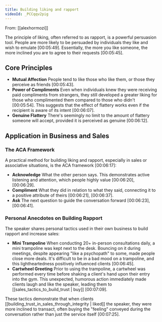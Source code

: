 ```yaml
---
title: Building liking and rapport
videoId: _PCCqqv2pig
---
```


From: [[alexhormozi]] <br/> 

The principle of liking, often referred to as rapport, is a powerful persuasion tool. People are more likely to be persuaded by individuals they like and wish to emulate <a class="yt-timestamp" data-t="00:05:49">[00:05:49]</a>. Essentially, the more you like someone, the more inclined you are to agree to their requests <a class="yt-timestamp" data-t="00:05:45">[00:05:45]</a>.

## Core Principles

*   **Mutual Affection** People tend to like those who like them, or those they perceive as friends <a class="yt-timestamp" data-t="00:05:43">[00:05:43]</a>.
*   **Power of Compliments** Even when individuals knew they were receiving paid compliments from strangers, they still developed a greater liking for those who complimented them compared to those who didn't <a class="yt-timestamp" data-t="00:05:54">[00:05:54]</a>. This suggests that the effect of flattery works even if the recipient is aware of its intent <a class="yt-timestamp" data-t="00:06:07">[00:06:07]</a>.
*   **Genuine Flattery** There's seemingly no limit to the amount of flattery someone will accept, provided it is perceived as genuine <a class="yt-timestamp" data-t="00:06:12">[00:06:12]</a>.

## Application in Business and Sales

### The ACA Framework

A practical method for building liking and rapport, especially in sales or associative situations, is the ACA framework <a class="yt-timestamp" data-t="00:06:17">[00:06:17]</a>:

*   **Acknowledge** What the other person says. This demonstrates active listening and attention, which people highly value <a class="yt-timestamp" data-t="00:06:20">[00:06:20]</a>, <a class="yt-timestamp" data-t="00:06:29">[00:06:29]</a>.
*   **Compliment** What they did in relation to what they said, connecting it to a positive attribute of theirs <a class="yt-timestamp" data-t="00:06:21">[00:06:21]</a>, <a class="yt-timestamp" data-t="00:06:37">[00:06:37]</a>.
*   **Ask** The next question to guide the conversation forward <a class="yt-timestamp" data-t="00:06:23">[00:06:23]</a>, <a class="yt-timestamp" data-t="00:06:41">[00:06:41]</a>.

### Personal Anecdotes on Building Rapport

The speaker shares personal tactics used in their own business to build rapport and increase sales:

*   **Mini Trampoline** When conducting 20+ in-person consultations daily, a mini trampoline was kept next to the desk. Bouncing on it during meetings, despite appearing "like a psychopath" to some, made people close more deals. It's difficult to be in a bad mood on a trampoline, and this lightheartedness positively influenced clients <a class="yt-timestamp" data-t="00:06:45">[00:06:45]</a>.
*   **Cartwheel Greeting** Prior to using the trampoline, a cartwheel was performed every time before shaking a client's hand upon their entry into the gym. This unexpected, humorous action immediately made clients laugh and like the speaker, leading them to [[sales_tactics_to_build_trust | buy]] <a class="yt-timestamp" data-t="00:07:09">[00:07:09]</a>.

These tactics demonstrate that when clients [[building_trust_in_sales_through_integrity | liked]] the speaker, they were more inclined to transact, often buying the "feeling" conveyed during the conversation rather than just the service itself <a class="yt-timestamp" data-t="00:07:25">[00:07:25]</a>.